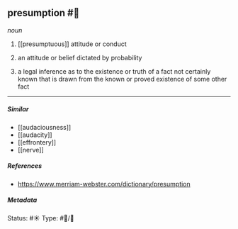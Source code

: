 
## presumption  #🧠

_noun_

1. [[presumptuous]] attitude or conduct

2. an attitude or belief dictated by probability

3. a legal inference as to the existence or truth of a fact not certainly known that is drawn from the known or proved existence of some other fact

___

##### Similar

-   [[audaciousness]]
-   [[audacity]]
-   [[effrontery]]
-   [[nerve]]

##### References 

- https://www.merriam-webster.com/dictionary/presumption

##### Metadata
Status: #☀️ 
Type: #🔵/💬 